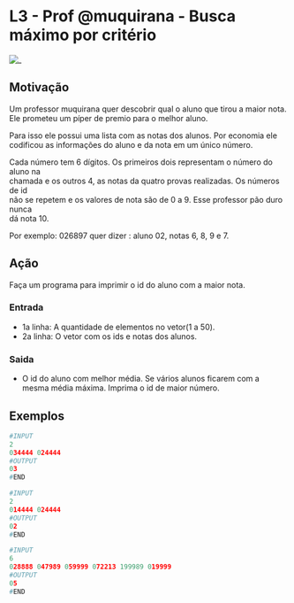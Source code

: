 # L3 - Prof @muquirana - Busca máximo por critério

![_](https://raw.githubusercontent.com/qxcodefup/arcade/master/base/muquirana/cover.jpg)

## Motivação

Um professor muquirana quer descobrir qual o aluno que tirou a maior nota.  
Ele prometeu um píper de premio para o melhor aluno.

Para isso ele possui uma lista com as notas dos alunos. Por economia ele codificou
as informações do aluno e da nota em um único número.

Cada número tem 6 dígitos. Os primeiros dois representam o número do aluno na  
chamada e os outros 4, as notas da quatro provas realizadas. Os números de id  
não se repetem e os valores de nota são de 0 a 9. Esse professor pão duro nunca  
dá nota 10.

Por exemplo: 026897 quer dizer : aluno 02, notas 6, 8, 9 e 7.

## Ação

Faça um programa para imprimir o id do aluno com a maior nota.

### Entrada

* 1a linha: A quantidade de elementos no vetor(1 a 50).
* 2a linha: O vetor com os ids e notas dos alunos.

### Saida

* O id do aluno com melhor média. Se vários alunos ficarem com a mesma média máxima. Imprima o id de maior número.

## Exemplos

``` py
#INPUT
2
034444 024444
#OUTPUT
03
#END
```

```py
#INPUT
2
014444 024444
#OUTPUT
02
#END
```

```py
#INPUT
6
028888 047989 059999 072213 199989 019999
#OUTPUT
05
#END
```
